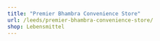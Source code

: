 ```yaml
---
title: "Premier Bhambra Convenience Store"
url: /leeds/premier-bhambra-convenience-store/
shop: Lebensmittel
---
```

